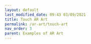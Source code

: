 ```yaml
---
layout: default
last_modified_date: 09:43 03/09/2021
title: Touch AR Art
permalink: /ar-art/touch-art
nav_order: 3
parent: Examples of AR Art
---
```


